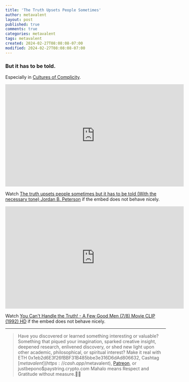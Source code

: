 ```yaml
---
title: 'The Truth Upsets People Sometimes'
author: metavalent
layout: post
published: true
comments: true
categories: metavalent
tags: metavalent
created: 2024-02-27T08:08:08-07:00
modified: 2024-02-27T08:08:08-07:00
---
```


### But it has to be told.

Especially in [Cultures of Complicity](https://metavalent.com/metavalent/2024/02/26/11-11-11-Cultures-of-Complicity.html).

<!-- YouTube Player -->
<iframe loading="lazy" id="ytplayer" type="text/html" class="center" width="560" height="320" src="https://www.youtube.com/embed/ozwTHfCjHHI" frameborder="0"></iframe>

Watch [The truth upsets people sometimes but it has to be told (With the necessary tone) Jordan B. Peterson](https://youtu.be/ozwTHfCjHHI) if the embed does not behave nicely.

<!-- YouTube Player -->
<iframe loading="lazy" id="ytplayer" type="text/html" class="center" width="560" height="320" src="https://www.youtube.com/embed/9FnO3igOkOk" frameborder="0"></iframe>

Watch [You Can't Handle the Truth! - A Few Good Men (7/8) Movie CLIP (1992) HD](https://youtu.be/9FnO3igOkOk) if the embed does not behave nicely.

---
> Have you discovered or learned something interesting or valuable? Something that piqued your imagination, sparked creative insight, deepened research, enlivened discovery, or shed new light upon other academic, philosophical, or spiritual interest? Make it real with ETH 0x1eb2d6E3f26fBBF31B485bbe3e316D6dAd806632, Cashtag [$metavalent](https://cash.app/$metavalent), [Patreon](https://patreon.com/metavalent), or justbepono$paystring.crypto.com Mahalo means Respect and Gratitude without measure.🙏🏼
